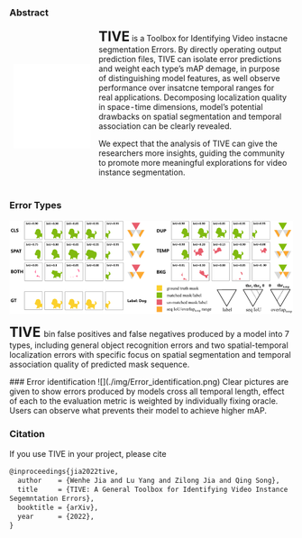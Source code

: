 ### Abstract

<html>
<style>
    table,tr,td {
        border-top-style: hidden;
        border-bottom-style: hidden;
        border-left-style: hidden;
        border-right-style: hidden;
        }
</style>
<table >
    <tr>
        <td style="width:30%">
            <!-- <img src="./img/abstract.png" > -->
            <embed src="./img/ToolboxComparison.pdf"  width="100%" height="100%">
        </td>
        <td style="width:70%;">
            <font size=5><b>TIVE</b></font> is a Toolbox for Identifying Video instacne segmentation Errors. By directly operating output prediction files, TIVE can isolate error predictions and weight each type’s mAP demage, in purpose of distinguishing model features, as well observe performance over insatcne temporal ranges for real applications. Decomposing localization quality in space-time dimensions, model’s potential drawbacks on spatial segmentation and temporal association can be clearly revealed.

We expect that the analysis of TIVE can give the researchers more insights, guiding the community to promote more meaningful explorations for video instance segmentation.

</td>
</tr>
</table>
</html>

### Error Types

![](./img/errortype.png)
<p>
    <font size=5><b>TIVE </b></font>bin false positives and false negatives produced by a model into 7 types, including general object recognition errors and two spatial-temporal localization errors with specific focus on spatial segmentation and temporal association quality of predicted mask sequence.
</p>
### Error identification
![](./img/Error_identification.png)
Clear pictures are given to show errors produced by models cross all temporal length, effect of each to the evaluation metric is weighted by individually fixing oracle. Users can observe what prevents their model to achieve higher mAP.

### Citation

If you use TIVE in your project, please cite

```
@inproceedings{jia2022tive,
  author    = {Wenhe Jia and Lu Yang and Zilong Jia and Qing Song},
  title     = {TIVE: A General Toolbox for Identifying Video Instance Segemntation Errors},
  booktitle = {arXiv},
  year      = {2022},
}
```
